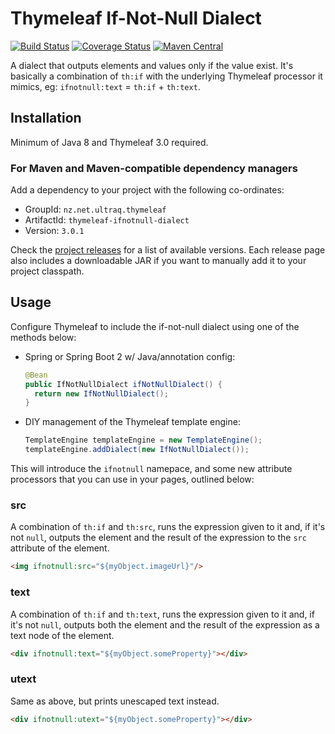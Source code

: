 
Thymeleaf If-Not-Null Dialect
=============================

[![Build Status](https://github.com/ultraq/thymeleaf-ifnotnull-dialect/actions/workflows/build.yml/badge.svg)](https://github.com/ultraq/thymeleaf-ifnotnull-dialect/actions)
[![Coverage Status](https://coveralls.io/repos/github/ultraq/thymeleaf-ifnotnull-dialect/badge.svg?branch=master)](https://coveralls.io/github/ultraq/thymeleaf-ifnotnull-dialect?branch=master)
[![Maven Central](https://img.shields.io/maven-central/v/nz.net.ultraq.thymeleaf/thymeleaf-ifnotnull-dialect.svg?maxAge=3600)](http://search.maven.org/#search|ga|1|g%3A%22nz.net.ultraq.thymeleaf%22%20AND%20a%3A%22thymeleaf-ifnotnull-dialect%22)

A dialect that outputs elements and values only if the value exist.  It's
basically a combination of `th:if` with the underlying Thymeleaf processor it
mimics, eg: `ifnotnull:text` = `th:if` + `th:text`.


Installation
------------

Minimum of Java 8 and Thymeleaf 3.0 required.

### For Maven and Maven-compatible dependency managers

Add a dependency to your project with the following co-ordinates:

 - GroupId: `nz.net.ultraq.thymeleaf`
 - ArtifactId: `thymeleaf-ifnotnull-dialect`
 - Version: `3.0.1`

Check the [project releases](https://github.com/ultraq/thymeleaf-ifnotnull-dialect/releases)
for a list of available versions.  Each release page also includes a
downloadable JAR if you want to manually add it to your project classpath.


Usage
-----

Configure Thymeleaf to include the if-not-null dialect using one of the methods
below:

 - Spring or Spring Boot 2 w/ Java/annotation config:
   ```java
   @Bean
   public IfNotNullDialect ifNotNullDialect() {
     return new IfNotNullDialect();
   }
   ```

 - DIY management of the Thymeleaf template engine:
   ```java
   TemplateEngine templateEngine = new TemplateEngine();
   templateEngine.addDialect(new IfNotNullDialect());
   ```

This will introduce the `ifnotnull` namepace, and some new attribute processors
that you can use in your pages, outlined below:

### src

A combination of `th:if` and `th:src`, runs the expression given to it and, if
it's not `null`, outputs the element and the result of the expression to the
`src` attribute of the element.

```html
<img ifnotnull:src="${myObject.imageUrl}"/>
```

### text

A combination of `th:if` and `th:text`, runs the expression given to it and, if
it's not `null`, outputs both the element and the result of the expression
as a text node of the element.

```html
<div ifnotnull:text="${myObject.someProperty}"></div>
```

### utext

Same as above, but prints unescaped text instead.

```html
<div ifnotnull:utext="${myObject.someProperty}"></div>
```
